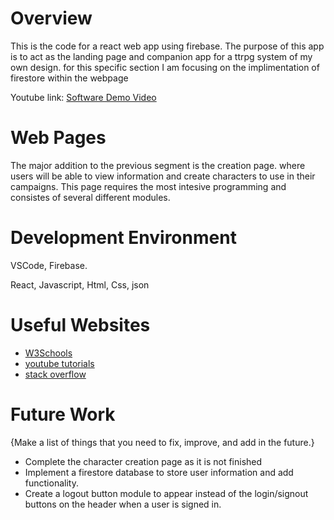 # Overview

This is the code for a react web app using firebase. The purpose of this app is to act 
as the landing page and companion app for a ttrpg system of my own design. for this specific
section I am focusing on the implimentation of firestore within the webpage

Youtube link: [Software Demo Video](https://youtu.be/MAO640EQRaQ)

# Web Pages

The major addition to the previous segment is the creation page. where users will be able 
to view information and create characters to use in their campaigns. This page requires the 
most intesive programming and consistes of several different modules.

# Development Environment

VSCode, Firebase.

React, Javascript, Html, Css, json

# Useful Websites

* [W3Schools](https://www.w3schools.com/)
* [youtube tutorials](https://www.youtube.com/)
* [stack overflow](https://stackoverflow.com/)

# Future Work

{Make a list of things that you need to fix, improve, and add in the future.}
* Complete the character creation page as it is not finished
* Implement a firestore database to store user information and add functionality. 
* Create a logout button module to appear instead of the login/signout buttons on the header when a user is signed in.